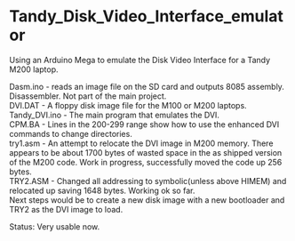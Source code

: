 # Tandy_Disk_Video_Interface_emulator
Using an Arduino Mega to emulate the Disk Video Interface for a Tandy M200 laptop.

Dasm.ino - reads an image file on the SD card and outputs 8085 assembly. Disassembler.  Not part of the main project.\
DVI.DAT  - A floppy disk image file for the M100 or M200 laptops.\
Tandy_DVI.ino - The main program that emulates the DVI.\
CPM.BA - Lines in the 200-299 range show how to use the enhanced DVI commands to change directories.\
try1.asm -  An attempt to relocate the DVI image in M200 memory.  There appears to be about 1700 bytes of wasted space in the as shipped version of the M200 code.   Work in progress, successfully moved the code up 256 bytes.\
TRY2.ASM - Changed all addressing to symbolic(unless above HIMEM) and relocated up saving 1648 bytes.  Working ok so far.\
Next steps would be to create a new disk image with a new bootloader and TRY2 as the DVI image to load.

Status:  Very usable now.
